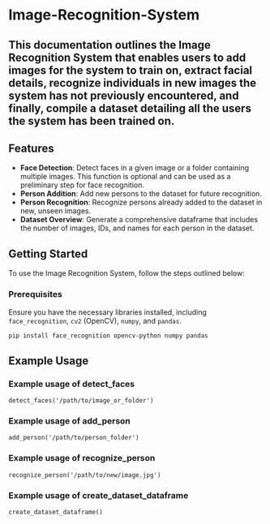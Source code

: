 # Image-Recognition-System

## This documentation outlines the Image Recognition System that enables users to add images for the system to train on, extract facial details, recognize individuals in new images the system has not previously encountered, and finally, compile a dataset detailing all the users the system has been trained on.

## Features

- **Face Detection**: Detect faces in a given image or a folder containing multiple images. This function is optional and can be used as a preliminary step for face recognition.
- **Person Addition**: Add new persons to the dataset for future recognition.
- **Person Recognition**: Recognize persons already added to the dataset in new, unseen images.
- **Dataset Overview**: Generate a comprehensive dataframe that includes the number of images, IDs, and names for each person in the dataset.

## Getting Started

To use the Image Recognition System, follow the steps outlined below:

### Prerequisites

Ensure you have the necessary libraries installed, including `face_recognition`, `cv2` (OpenCV), `numpy`, and `pandas`.

```bash
pip install face_recognition opencv-python numpy pandas
```

## Example Usage

### Example usage of detect_faces
```detect_faces('/path/to/image_or_folder')```

### Example usage of add_person
```add_person('/path/to/person_folder')```

### Example usage of recognize_person
```recognize_person('/path/to/new/image.jpg')```

### Example usage of create_dataset_dataframe
```create_dataset_dataframe()```




